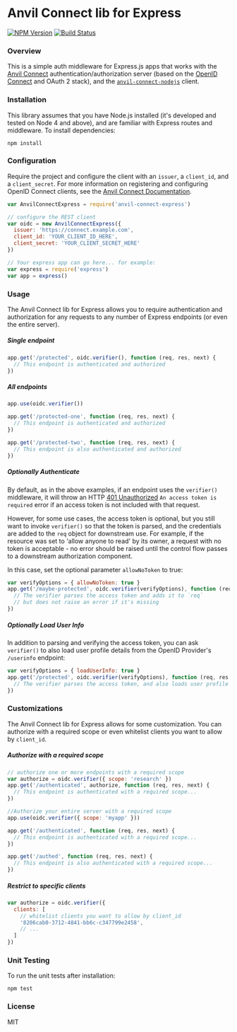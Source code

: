 # Anvil Connect lib for Express
[![NPM Version](https://img.shields.io/npm/v/anvil-connect-express.svg?style=flat)](https://npm.im/anvil-connect-express)
[![Build Status](https://travis-ci.org/anvilresearch/connect-express.svg?branch=master)](https://travis-ci.org/anvilresearch/connect-express)

### Overview

This is a simple auth middleware for Express.js apps that works with the 
[Anvil Connect](https://github.com/anvilresearch/connect) 
authentication/authorization server (based on the 
[OpenID Connect](http://openid.net/connect/) and OAuth 2 stack), and the 
[`anvil-connect-nodejs`](https://github.com/anvilresearch/connect-nodejs) client.

### Installation

This library assumes that you have Node.js installed (it's developed and tested
on Node 4 and above), and are familiar with Express routes and middleware.
To install dependencies:

```
npm install
```

### Configuration

Require the project and configure the client with an `issuer`, a `client_id`, 
and a `client_secret`. For more information on registering and configuring
OpenID Connect clients, see the 
[Anvil Connect Documentation](https://github.com/anvilresearch/connect-docs).

```javascript
var AnvilConnectExpress = require('anvil-connect-express')

// configure the REST client
var oidc = new AnvilConnectExpress({
  issuer: 'https://connect.example.com',
  client_id: 'YOUR_CLIENT_ID_HERE',
  client_secret: 'YOUR_CLIENT_SECRET_HERE'
})

// Your express app can go here... for example:
var express = require('express')
var app = express()
```

### Usage

The Anvil Connect lib for Express allows you to require authentication and
authorization for any requests to any number of Express endpoints (or even
the entire server).

##### Single endpoint
```javascript
app.get('/protected', oidc.verifier(), function (req, res, next) {
  // This endpoint is authenticated and authorized
})
```

##### All endpoints
```javascript
app.use(oidc.verifier())

app.get('/protected-one', function (req, res, next) {
  // This endpoint is authenticated and authorized
})

app.get('/protected-two', function (req, res, next) {
  // This endpoint is also authenticated and authorized
})
```

##### Optionally Authenticate

By default, as in the above examples, if an endpoint uses the `verifier()`
middleware, it will throw an HTTP 
[401 Unauthorized](https://tools.ietf.org/html/rfc7235#section-3.1) 
`An access token is required` error if an access token is not included with that 
request.

However, for some use cases, the access token is optional, but you still want
to invoke `verifier()` so that the token is parsed, and the credentials are
added to the `req` object for downstream use. For example, if the resource was 
set to 'allow anyone to read' by its owner, a request with no token is 
acceptable - no error should be raised until the control flow passes to a 
downstream authorization component.

In this case, set the optional parameter `allowNoToken` to true:

```js
var verifyOptions = { allowNoToken: true }
app.get('/maybe-protected', oidc.verifier(verifyOptions), function (req, res, next) {
  // The verifier parses the access token and adds it to `req`
  // but does not raise an error if it's missing
})
```

##### Optionally Load User Info

In addition to parsing and verifying the access token, you can ask `verifier()`
to also load user profile details from the OpenID Provider's `/userinfo` 
endpoint:

```js
var verifyOptions = { loadUserInfo: true }
app.get('/protected', oidc.verifier(verifyOptions), function (req, res, next) {
  // The verifier parses the access token, and also loads user profile
})
```

### Customizations

The Anvil Connect lib for Express allows for some customization. You can 
authorize with a required scope or even whitelist clients you want to allow by 
`client_id`.

##### Authorize with a required scope

```javascript
// authorize one or more endpoints with a required scope
var authorize = oidc.verifier({ scope: 'research' })
app.get('/authenticated', authorize, function (req, res, next) {
  // This endpoint is authenticated with a required scope...
})
```

```javascript
//Authorize your entire server with a required scope
app.use(oidc.verifier({ scope: 'myapp' }))

app.get('/authenticated', function (req, res, next) {
  // This endpoint is authenticated with a required scope...
})

app.get('/authed', function (req, res, next) {
  // This endpoint is also authenticated with a required scope...
})
```

##### Restrict to specific clients

```javascript
var authorize = oidc.verifier({
  clients: [
    // whitelist clients you want to allow by client_id
    '8206cab0-3712-4841-bb6c-c347799e2458',
    // ...
  ]
})
```

### Unit Testing

To run the unit tests after installation:

```
npm test
```

### License

MIT
